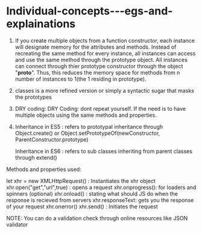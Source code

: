 # Individual-concepts---egs-and-explainations

<!-- Classes Vs Prototypes -->

1.  If you create multiple objects from a function constructor, each instance will designate memory for the attributes and methods. Instead of recreating the same method for every instance, all instances can access and use the same method through the prototype object. All instances can connect through thier prototype constructor through the object  "__proto__". Thus, this reduces the memory space for methods from n number of instances to 1(the 1 residing in prototype).
2.  classes is a more refined version or simply a syntactic sugar that masks the prototypes 

3.  DRY coding: DRY Coding: dont repeat yourself. If the need is to have multiple objects using the same methods and properties.

4.  Inheritance in ES5 : refers to prototypal inheritance through Object.create() or Object.setPrototypeOf(newConstructor, ParentConstructor.prototype)
    
    Inheritance in ES6 : refers to sub classes inheriting from parent classes through extend()



<!-- Call(); apply(); bind() -->







<!-- "This" Keyword -->









<!-- ASYNCHRONOUS PROGRAMING -->

Methods and properties used:

let xhr = new XMLHttpRequest() : Instantiates the xhr object
xhr.open("get","url",true) : opens a request
xhr.onprogress(): for loaders and spinners (optional)
xhr.onload() : stating what should JS do when the response is recieved from servers
xhr.responseText: gets you the response of your request
xhr.onerror()
xhr.send() : Initiates the request



NOTE: You can do a validation check through online resources like JSON validator
